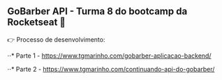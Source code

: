 ## GoBarber API - Turma 8 do bootcamp da Rocketseat 🚀

👉 Processo de desenvolvimento:

⋅⋅* Parte 1 - https://www.tgmarinho.com/gobarber-aplicacao-backend/

⋅⋅* Parte 2 - https://www.tgmarinho.com/continuando-api-do-gobarber/
